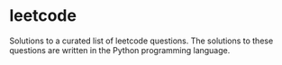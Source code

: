 # leetcode
Solutions to a curated list of leetcode questions.
The solutions to these questions are written in the Python programming language.
